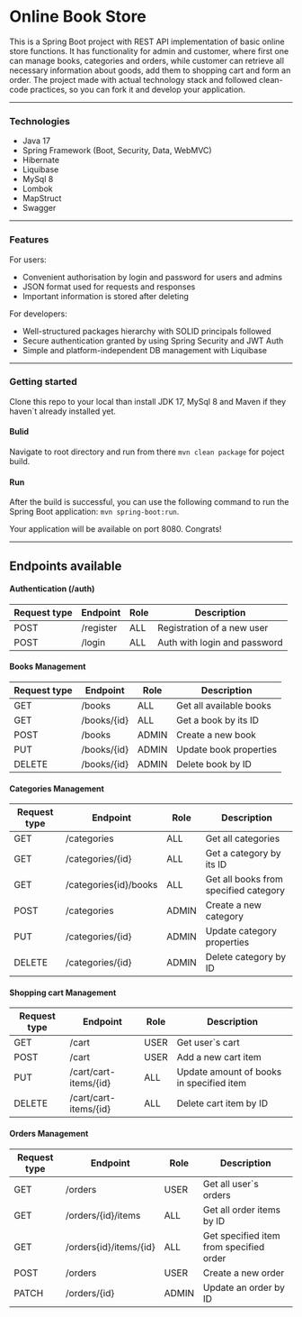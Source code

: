 # Online Book Store
This is a Spring Boot project with REST API implementation of basic online store functions.
It has functionality for admin and customer, where first one can manage 
books, categories and orders, while customer can retrieve all necessary 
information about goods, add them to shopping cart and form an order. The project
made with actual technology stack and followed clean-code practices, so you
can fork it and develop your application.

___

### Technologies

* Java 17
* Spring Framework (Boot, Security, Data, WebMVC)
* Hibernate
* Liquibase
* MySql 8
* Lombok
* MapStruct
* Swagger

___ 

### Features

For users:

* Convenient authorisation by login and password for users and admins
* JSON format used for requests and responses
* Important information is stored after deleting 

For developers:

* Well-structured packages hierarchy with SOLID principals followed
* Secure authentication granted by using Spring Security and JWT Auth
* Simple and platform-independent DB management with Liquibase
    
___

### Getting started

Clone this repo to your local than install JDK 17, MySql 8 and Maven
if they haven`t already installed yet. 

#### Bulid

Navigate to root directory and run
from there `mvn clean package` for poject build.

#### Run

After the build is successful, you can
use the following command to run the Spring Boot application:
`mvn spring-boot:run`.

Your application will be available on port 8080. Congrats!

___

## Endpoints available

#### Authentication (/auth)

| Request type | Endpoint    | Role  | Description                  |
|--------------|-------------|-------|------------------------------|
| POST         | /register   | ALL   | Registration of a new user   |
| POST         | /login      | ALL   | Auth with login and password |

#### Books Management

| Request type | Endpoint     | Role  | Description             |
|--------------|--------------|-------|-------------------------|
| GET          | /books       | ALL   | Get all available books |
| GET          | /books/{id}  | ALL   | Get a book by its ID    |
| POST         | /books       | ADMIN | Create a new book       |
| PUT          | /books/{id}  | ADMIN | Update book properties  |
| DELETE       | /books/{id}  | ADMIN | Delete book by ID       |

#### Categories Management

| Request type | Endpoint              | Role  | Description                           |
|--------------|-----------------------|-------|---------------------------------------|
| GET          | /categories           | ALL   | Get all categories                    |
| GET          | /categories/{id}      | ALL   | Get a category by its ID              |
| GET          | /categories{id}/books | ALL   | Get all books from specified category |
| POST         | /categories           | ADMIN | Create a new category                 |
| PUT          | /categories/{id}      | ADMIN | Update category properties            |
| DELETE       | /categories/{id}      | ADMIN | Delete category by ID                 |

#### Shopping cart Management

| Request type | Endpoint               | Role | Description                              |
|--------------|------------------------|------|------------------------------------------|
| GET          | /cart                  | USER | Get user`s cart                          |
| POST         | /cart                  | USER | Add a new cart item                      |
| PUT          | /cart/cart-items/{id}  | ALL  | Update amount of books in specified item |
| DELETE       | /cart/cart-items/{id}  | ALL  | Delete cart item by ID                   |

#### Orders Management

| Request type | Endpoint               | Role  | Description                             |
|--------------|------------------------|-------|-----------------------------------------|
| GET          | /orders                | USER  | Get all user`s orders                   |
| GET          | /orders/{id}/items     | ALL   | Get all order items by ID               |
| GET          | /orders{id}/items/{id} | ALL   | Get specified item from specified order |
| POST         | /orders                | USER  | Create a new order                      |
| PATCH        | /orders/{id}           | ADMIN | Update an order by ID                   |

